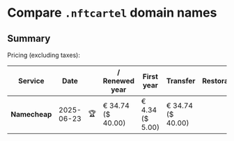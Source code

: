 # Compare `.nftcartel` domain names

## Summary

Pricing (excluding taxes):

| Service | Date |  | / Renewed year | First year | Transfer | Restoration |
|--|--|--|--|--|--|--|
| **Namecheap** | 2025-06-23 | 🏆 | € 34.74<br>($ 40.00) | € 4.34<br>($ 5.00) | € 34.74<br>($ 40.00) |  |
